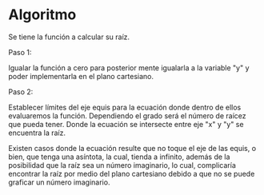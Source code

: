 # Algoritmo

Se tiene la función a calcular su raíz.

Paso 1:

Igualar la función a cero para posterior mente igualarla a la variable "y" y poder implementarla en el plano cartesiano.

Paso 2:

Establecer límites del eje equis para la ecuación donde dentro de ellos evaluaremos la función. Dependiendo el grado será el número de raícez que pueda tener. Donde la ecuación se intersecte entre eje "x" y "y" se encuentra la raíz.

Existen casos donde la ecuación resulte que no toque el eje de las equis, o bien, que tenga una asíntota, la cual, tienda a infinito, además de la posibilidad que la raíz sea un número imaginario, lo cual, complicaría encontrar la raíz por medio del plano cartesiano debido a que no se puede graficar un número imaginario. 
